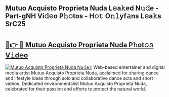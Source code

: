 ## Mutuo Acquisto Proprieta Nuda L𝚎a𝚔ed N𝚞𝚍e - Part-gNH Vi𝚍𝚎o P𝚑𝚘tos - H𝚘𝚝 O𝚗𝚕yf𝚊ns L𝚎a𝚔s SrC25

# <h2><a href="http://kfc324.oniu.top/?m=Mutuo+Acquisto+Proprieta+Nuda">🔗👉 🔴 Mutuo Acquisto Proprieta Nuda P𝚑ot𝚘𝚜 V𝚒d𝚎o</a></h2>

[![Mutuo Acquisto Proprieta Nuda Nu𝚍e𝚜](https://i.imgur.com/0qMVB7G.gif)](http://kfc324.oniu.top/?m=Mutuo+Acquisto+Proprieta+Nuda)
Web-based entertainer and digital media artist Mutuo Acquisto Proprieta Nuda, acclaimed for sharing dance and lifestyle ideas through solo and collaborative dance acts and short videos. Dedicated environmentalist Mutuo Acquisto Proprieta Nuda, celebrated for their passion and efforts to protect the natural world.  

